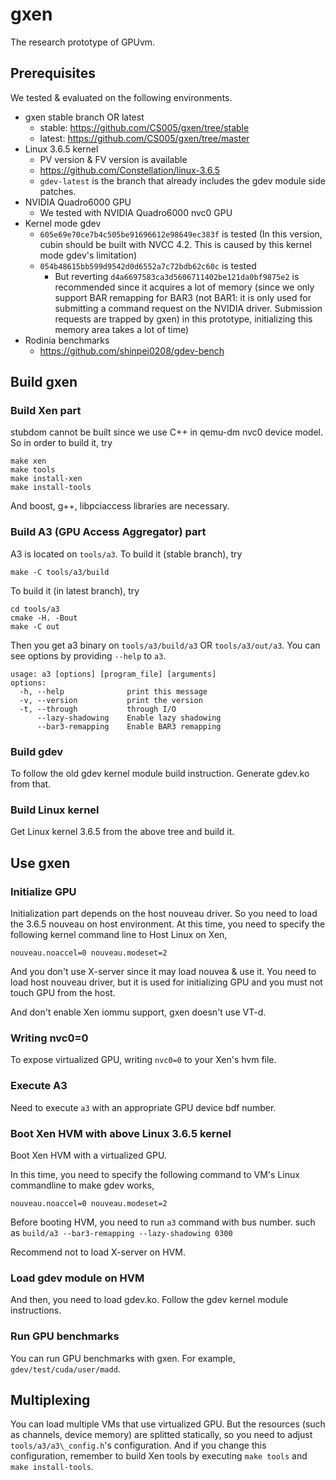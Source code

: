 # gxen

The research prototype of GPUvm.

## Prerequisites

We tested & evaluated on the following environments.

+ gxen stable branch OR latest
    + stable: https://github.com/CS005/gxen/tree/stable
    + latest: https://github.com/CS005/gxen/tree/master
+ Linux 3.6.5 kernel
    + PV version & FV version is available
    + https://github.com/Constellation/linux-3.6.5
    + `gdev-latest` is the branch that already includes the gdev module side patches.
+ NVIDIA Quadro6000 GPU
    + We tested with NVIDIA Quadro6000 nvc0 GPU
+ Kernel mode gdev
    + `605e69e70ce7b4c505be91696612e98649ec383f` is tested (In this version, cubin should be built with NVCC 4.2. This is caused by this kernel mode gdev's limitation)
    + `054b48615bb599d9542d0d6552a7c72bdb62c60c` is tested
      + But reverting `d4a6697583ca3d5606711402be121da0bf9875e2` is recommended since it acquires a lot of memory (since we only support BAR remapping for BAR3 (not BAR1: it is only used for submitting a command request on the NVIDIA driver. Submission requests are trapped by gxen) in this prototype, initializing this memory area takes a lot of time)
+ Rodinia benchmarks
    + https://github.com/shinpei0208/gdev-bench

## Build gxen

### Build Xen part

stubdom cannot be built since we use C++ in qemu-dm nvc0 device model.
So in order to build it, try
```
make xen
make tools
make install-xen
make install-tools
```

And boost, g++, libpciaccess libraries are necessary.

### Build A3 (GPU Access Aggregator) part

A3 is located on `tools/a3`. To build it (stable branch), try
```
make -C tools/a3/build
```

To build it (in latest branch), try
```
cd tools/a3
cmake -H. -Bout
make -C out
```

Then you get a3 binary on `tools/a3/build/a3` OR `tools/a3/out/a3`. You can see options by providing `--help` to `a3`.

```
usage: a3 [options] [program_file] [arguments]
options:
  -h, --help              print this message
  -v, --version           print the version
  -t, --through           through I/O
      --lazy-shadowing    Enable lazy shadowing
      --bar3-remapping    Enable BAR3 remapping
```

### Build gdev

To follow the old gdev kernel module build instruction. Generate gdev.ko from that.

### Build Linux kernel

Get Linux kernel 3.6.5 from the above tree and build it.

## Use gxen

### Initialize GPU

Initialization part depends on the host nouveau driver. So you need to load the 3.6.5 nouveau on host environment.
At this time, you need to specify the following kernel command line to Host Linux on Xen,

```
nouveau.noaccel=0 nouveau.modeset=2
```

And you don't use X-server since it may load nouvea & use it. You need to load host nouveau driver, but it is used for
initializing GPU and you must not touch GPU from the host.

And don't enable Xen iommu support, gxen doesn't use VT-d.

### Writing nvc0=0

To expose virtualized GPU, writing `nvc0=0` to your Xen's hvm file.

### Execute A3

Need to execute `a3` with an appropriate GPU device bdf number.

### Boot Xen HVM with above Linux 3.6.5 kernel

Boot Xen HVM with a virtualized GPU.

In this time, you need to specify the following command to VM's Linux commandline to make gdev works,
```
nouveau.noaccel=0 nouveau.modeset=2
```

Before booting HVM, you need to run `a3` command with bus number. such as `build/a3 --bar3-remapping --lazy-shadowing 0300`

Recommend not to load X-server on HVM.

### Load gdev module on HVM

And then, you need to load gdev.ko. Follow the gdev kernel module instructions.

### Run GPU benchmarks

You can run GPU benchmarks with gxen. For example, `gdev/test/cuda/user/madd`.

## Multiplexing

You can load multiple VMs that use virtualized GPU.
But the resources (such as channels, device memory) are splitted statically, so you need to adjust `tools/a3/a3\_config.h`'s configuration.
And if you change this configuration, remember to build Xen tools by executing `make tools` and `make install-tools`.
